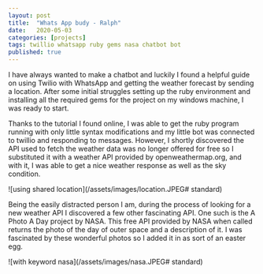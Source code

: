 ```yaml
---
layout: post
title:  "Whats App budy - Ralph"
date:   2020-05-03 
categories: [projects]
tags: twillio whatsapp ruby gems nasa chatbot bot
published: true
---
```

I have always wanted to make a chatbot and luckily I found a helpful guide on using Twilio with WhatsApp and getting the weather forecast by sending a location.  After some initial struggles setting up the ruby environment and installing all the required gems for the project on my windows machine, I was ready to start.  

Thanks to the tutorial I found online, I was able to get the ruby program running with only little syntax modifications and my little bot was connected to twillio and responding to messages. However, I shortly discovered the API used to fetch the weather data was no longer offered for free so I substituted it with a weather API provided by openweathermap.org, and with it, I was able to get a nice weather response as well as the sky condition. 

![using shared location](/assets/images/location.JPEG# standard)

Being the easily distracted person I am, during the process of looking for a new weather API I discovered a few other fascinating API. One such is the A Photo A Day project by NASA. This free API provided by NASA when called returns the photo of the day of outer space and a description of it. I was fascinated by these wonderful photos so I added it in as sort of an easter egg. 

![with keyword nasa](/assets/images/nasa.JPEG# standard)

